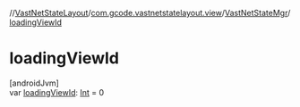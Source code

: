//[VastNetStateLayout](../../../index.md)/[com.gcode.vastnetstatelayout.view](../index.md)/[VastNetStateMgr](index.md)/[loadingViewId](loading-view-id.md)

# loadingViewId

[androidJvm]\
var [loadingViewId](loading-view-id.md): [Int](https://kotlinlang.org/api/latest/jvm/stdlib/kotlin/-int/index.html) = 0
